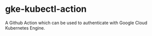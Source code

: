 # gke-kubectl-action
A Github Action which can be used to authenticate with Google Cloud Kubernetes Engine.
